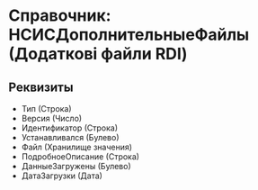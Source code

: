 ﻿# Справочник: НСИСДополнительныеФайлы (Додаткові файли RDI)

## Реквизиты

- Тип (Строка)
- Версия (Число)
- Идентификатор (Строка)
- Устанавливался (Булево)
- Файл (Хранилище значения)
- ПодробноеОписание (Строка)
- ДанныеЗагружены (Булево)
- ДатаЗагрузки (Дата)

